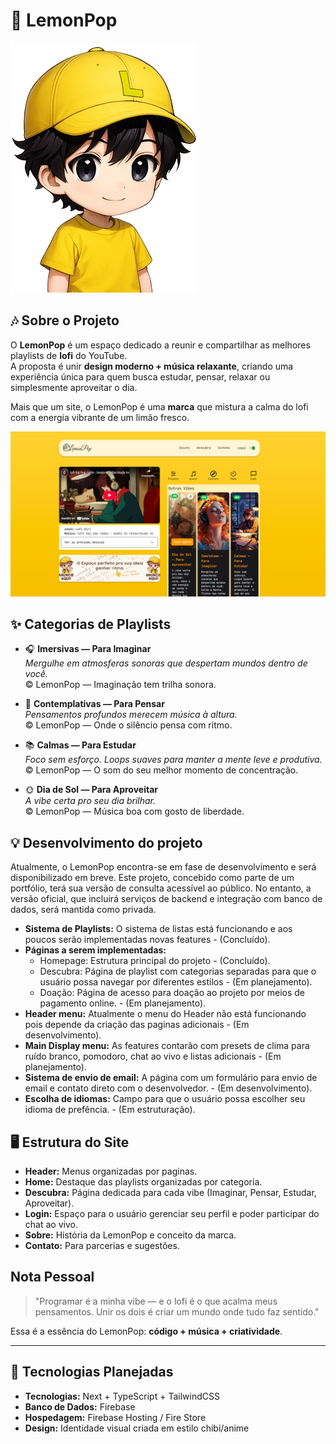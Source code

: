 # 🍋 LemonPop  

![Mascote LemonPop](./public/assets/LemonPopMascote.png)  

## 🎶 Sobre o Projeto  
O **LemonPop** é um espaço dedicado a reunir e compartilhar as melhores playlists de **lofi** do YouTube.  
A proposta é unir **design moderno + música relaxante**, criando uma experiência única para quem busca estudar, pensar, relaxar ou simplesmente aproveitar o dia.  

Mais que um site, o LemonPop é uma **marca** que mistura a calma do lofi com a energia vibrante de um limão fresco.

![Tela do Projeto LemonPop](./public/assets/LemonPopScreen.png)  

## ✨ Categorias de Playlists  

- 🎧 **Imersivas — Para Imaginar**  
  *Mergulhe em atmosferas sonoras que despertam mundos dentro de você.*  
  © LemonPop — Imaginação tem trilha sonora.  

- 🌌 **Contemplativas — Para Pensar**  
  *Pensamentos profundos merecem música à altura.*  
  © LemonPop — Onde o silêncio pensa com ritmo.  

- 📚 **Calmas — Para Estudar**  
  *Foco sem esforço. Loops suaves para manter a mente leve e produtiva.*  
  © LemonPop — O som do seu melhor momento de concentração.  

- 🌞 **Dia de Sol — Para Aproveitar**  
  *A vibe certa pro seu dia brilhar.*  
  © LemonPop — Música boa com gosto de liberdade.  

## 💡 Desenvolvimento do projeto

Atualmente, o LemonPop encontra-se em fase de desenvolvimento e será disponibilizado em breve. Este projeto, concebido como parte de um portfólio, terá sua versão de consulta acessível ao público. No entanto, a versão oficial, que incluirá serviços de backend e integração com banco de dados, será mantida como privada.

- **Sistema de Playlists:** O sistema de listas está funcionando e aos poucos serão implementadas novas features - (Concluído).
- **Páginas a serem implementadas:**
  - Homepage: Estrutura principal do projeto - (Concluído).
  - Descubra: Página de playlist com categorias separadas para que o usuário possa navegar por diferentes estilos - (Em planejamento).
  - Doação: Página de acesso para doação ao projeto por meios de pagamento online. - (Em planejamento).
- **Header menu:** Atualmente o menu do Header não está funcionando pois depende da criação das paginas adicionais - (Em desenvolvimento).  
- **Main Display menu:** As features contarão com presets de clima para ruído branco, pomodoro, chat ao vivo e listas adicionais - (Em planejamento).
- **Sistema de envio de email:** A página com um formulário para envio de email e contato direto com o desenvolvedor. - (Em desenvolvimento).
- **Escolha de idiomas:** Campo para que o usuário possa escolher seu idioma de prefência. - (Em estruturação).

## 🖥️ Estrutura do Site  

- **Header:** Menus organizadas por paginas.
- **Home:** Destaque das playlists organizadas por categoria. 
- **Descubra:** Página dedicada para cada vibe (Imaginar, Pensar, Estudar, Aproveitar).  
- **Login:** Espaço para o usuário gerenciar seu perfil e poder participar do chat ao vivo.  
- **Sobre:** História da LemonPop e conceito da marca.  
- **Contato:** Para parcerias e sugestões.

## Nota Pessoal  

> "Programar é a minha vibe — e o lofi é o que acalma meus pensamentos. Unir os dois é criar um mundo onde tudo faz sentido."  

Essa é a essência do LemonPop: **código + música + criatividade**.  

---

## 🚀 Tecnologias Planejadas  

- **Tecnologias:** Next + TypeScript + TailwindCSS  
- **Banco de Dados:** Firebase  
- **Hospedagem:** Firebase Hosting / Fire Store  
- **Design:** Identidade visual criada em estilo chibi/anime  
